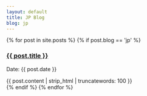 ```yaml
---
layout: default
title: JP Blog
blog: jp
---
```


{% for post in site.posts %}
{% if post.blog == 'jp' %}

<div class="post">
<h3 class="title"><a href="{{ post.url }}">{{ post.title }}</a></h3>
<p class="meta">Date: {{ post.date }}</p>
<div class="entry">
{{ post.content | strip_html | truncatewords: 100 }}
</div>
</div>
{% endif %}
{% endfor %}
